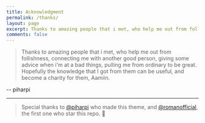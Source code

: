 ```yaml
---
title: Acknowledgment
permalink: /thanks/
layout: page
excerpt: Thanks to amazing people that i met, who help me out from follishness, connecting me with another good person, giving some advice when i'm at a bad things, pulling me from ordinary to be great.
comments: false
---
```


> Thanks to amazing people that i met, who help me out from follishness, connecting me with another good person, giving some advice when i'm at a bad things, pulling me from ordinary to be great.
> Hopefully the knowledge that I got from them can be useful, and become a charity for them, Aamiin.

-- piharpi

<hr>

> Special thanks to [@piharpi](https://github.com/piharpi) who made this theme, and [@romanofficial](https://github.com/romanofficial), the first one who star this repo. 🤣
